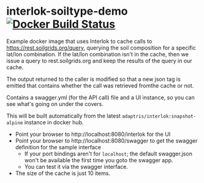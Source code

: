 # interlok-soiltype-demo [![Docker Build Status](https://img.shields.io/docker/build/lewinc/interlok-soiltype-demo.svg)](https://hub.docker.com/r/lewinc/interlok-soiltype-demo/)

Example docker image that uses Interlok to cache calls to https://rest.soilgrids.org/query, querying the soil composition for a specific lat/lon combination. If the lat/lon combination isn't in the cache, then we issue a query to rest.soilgrids.org and keep the results of the query in our cache.

The output returned to the caller is modified so that a new json tag is emitted that contains whether the call was retrieved fromthe cache or not.

Contains a swagger.yml (for the API call) file and a UI instance, so you can see what's going on under the covers.

This will be built automatically from the latest `adaptris/interlok:snapshot-alpine` instance in docker hub.

* Point your browser to http://localhost:8080/interlok for the UI
* Point your browser to http://localhost:8080/swagger to get the swagger definition for the sample interface
    * If your port bindings aren't for `localhost`; the default swagger.json won't be available the first time you goto the swagger app.
    * You can test it via the swagger interface.
* The size of the cache is just 10 items.
